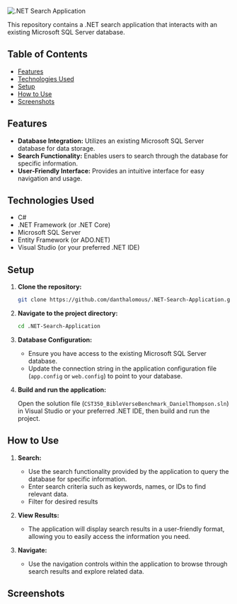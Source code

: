 ![.NET Search Application](https://example.com/path/to/search-app.png)

This repository contains a .NET search application that interacts with an existing Microsoft SQL Server database.

## Table of Contents

- [Features](#features)
- [Technologies Used](#technologies-used)
- [Setup](#setup)
- [How to Use](#how-to-use)
- [Screenshots](#Screenshots)

## Features

- **Database Integration:** Utilizes an existing Microsoft SQL Server database for data storage.
- **Search Functionality:** Enables users to search through the database for specific information.
- **User-Friendly Interface:** Provides an intuitive interface for easy navigation and usage.

## Technologies Used

- C#
- .NET Framework (or .NET Core)
- Microsoft SQL Server
- Entity Framework (or ADO.NET)
- Visual Studio (or your preferred .NET IDE)

## Setup

1. **Clone the repository:**

    ```bash
    git clone https://github.com/danthalomous/.NET-Search-Application.git
    ```

2. **Navigate to the project directory:**

    ```bash
    cd .NET-Search-Application
    ```

3. **Database Configuration:**

    - Ensure you have access to the existing Microsoft SQL Server database.
    - Update the connection string in the application configuration file (`app.config` or `web.config`) to point to your database.

4. **Build and run the application:**

    Open the solution file (`CST350_BibleVerseBenchmark_DanielThompson.sln`) in Visual Studio or your preferred .NET IDE, then build and run the project.

## How to Use

1. **Search:**
   - Use the search functionality provided by the application to query the database for specific information.
   - Enter search criteria such as keywords, names, or IDs to find relevant data.
   - Filter for desired results

2. **View Results:**
   - The application will display search results in a user-friendly format, allowing you to easily access the information you need.

3. **Navigate:**
   - Use the navigation controls within the application to browse through search results and explore related data.
  
## Screenshots

